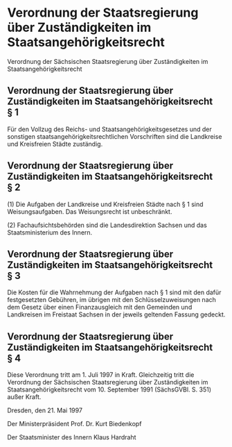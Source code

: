 # Verordnung der Staatsregierung über Zuständigkeiten im Staatsangehörigkeitsrecht

Verordnung der Sächsischen Staatsregierung über Zuständigkeiten im Staatsangehörigkeitsrecht

## Verordnung der Staatsregierung über Zuständigkeiten im Staatsangehörigkeitsrecht § 1 

Für den Vollzug des Reichs- und
        Staatsangehörigkeitsgesetzes und der sonstigen staatsangehörigkeitsrechtlichen Vorschriften sind die Landkreise und Kreisfreien Städte zuständig.


## Verordnung der Staatsregierung über Zuständigkeiten im Staatsangehörigkeitsrecht § 2 

(1) Die Aufgaben der Landkreise und Kreisfreien Städte nach § 1 sind Weisungsaufgaben. Das Weisungsrecht ist unbeschränkt.

(2) Fachaufsichtsbehörden sind die Landesdirektion Sachsen und das Staatsministerium des Innern.


## Verordnung der Staatsregierung über Zuständigkeiten im Staatsangehörigkeitsrecht § 3 

Die Kosten für die Wahrnehmung der Aufgaben nach § 1 sind mit den dafür festgesetzten Gebühren, im übrigen mit den Schlüsselzuweisungen nach dem Gesetz über einen Finanzausgleich mit den Gemeinden und Landkreisen im Freistaat Sachsen in der jeweils geltenden Fassung gedeckt.


## Verordnung der Staatsregierung über Zuständigkeiten im Staatsangehörigkeitsrecht § 4 

Diese Verordnung tritt am 1. Juli 1997 in Kraft. Gleichzeitig tritt die Verordnung der Sächsischen Staatsregierung über Zuständigkeiten im Staatsangehörigkeitsrecht vom 10. September 1991 (SächsGVBl. S. 351) außer Kraft.

Dresden, den 21. Mai 1997

Der Ministerpräsident 
         Prof. Dr. Kurt Biedenkopf

Der Staatsminister des Innern 
         Klaus Hardraht

